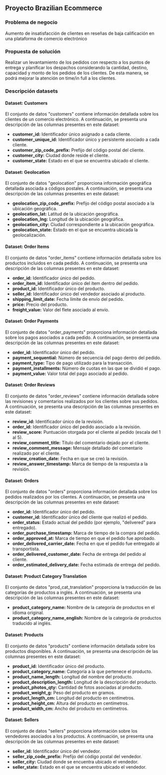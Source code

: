 ## Proyecto Brazilian Ecommerce

### Problema de negocio
Aumento de insatisfacción de clientes en reseñas de baja calificación en una plataforma de comercio electrónico

### Propuesta de solución
Realizar un levantamiento de los pedidos con respecto a los puntos de entrega y planificar los despachos considerando la cantidad, destino, capacidad y monto de los pedidos de los clientes. De esta manera, se podrá mejorar la atención on time/in full a los clientes.

### Descripción datasets

#### Dataset: Customers

El conjunto de datos "customers" contiene información detallada sobre los clientes de un comercio electrónico. A continuación, se presenta una descripción de las columnas presentes en este dataset:

- **customer_id:** Identificador único asignado a cada cliente.
- **customer_unique_id:** Identificador único y persistente asociado a cada cliente.
- **customer_zip_code_prefix:** Prefijo del código postal del cliente.
- **customer_city:** Ciudad donde reside el cliente.
- **customer_state:** Estado en el que se encuentra ubicado el cliente.

#### Dataset: Geolocation

El conjunto de datos "geolocation" proporciona información geográfica detallada asociada a códigos postales. A continuación, se presenta una descripción de las columnas presentes en este dataset:

- **geolocation_zip_code_prefix:** Prefijo del código postal asociado a la ubicación geográfica.
- **geolocation_lat:** Latitud de la ubicación geográfica.
- **geolocation_lng:** Longitud de la ubicación geográfica.
- **geolocation_city:** Ciudad correspondiente a la ubicación geográfica.
- **geolocation_state:** Estado en el que se encuentra ubicada la geolocalización.

#### Dataset: Order Items

El conjunto de datos "order_items" contiene información detallada sobre los productos incluidos en cada pedido. A continuación, se presenta una descripción de las columnas presentes en este dataset:

- **order_id:** Identificador único del pedido.
- **order_item_id:** Identificador único del ítem dentro del pedido.
- **product_id:** Identificador único del producto.
- **seller_id:** Identificador único del vendedor asociado al producto.
- **shipping_limit_date:** Fecha límite de envío del pedido.
- **price:** Precio del producto.
- **freight_value:** Valor del flete asociado al envío.

#### Dataset: Order Payments

El conjunto de datos "order_payments" proporciona información detallada sobre los pagos asociados a cada pedido. A continuación, se presenta una descripción de las columnas presentes en este dataset:

- **order_id:** Identificador único del pedido.
- **payment_sequential:** Número de secuencia del pago dentro del pedido.
- **payment_type:** Tipo de pago utilizado para la transacción.
- **payment_installments:** Número de cuotas en las que se dividió el pago.
- **payment_value:** Valor total del pago asociado al pedido.

#### Dataset: Order Reviews

El conjunto de datos "order_reviews" contiene información detallada sobre las revisiones y comentarios realizados por los clientes sobre sus pedidos. A continuación, se presenta una descripción de las columnas presentes en este dataset:

- **review_id:** Identificador único de la revisión.
- **order_id:** Identificador único del pedido asociado a la revisión.
- **review_score:** Puntuación otorgada por el cliente al pedido (escala del 1 al 5).
- **review_comment_title:** Título del comentario dejado por el cliente.
- **review_comment_message:** Mensaje detallado del comentario realizado por el cliente.
- **review_creation_date:** Fecha en que se creó la revisión.
- **review_answer_timestamp:** Marca de tiempo de la respuesta a la revisión.

#### Dataset: Orders

El conjunto de datos "orders" proporciona información detallada sobre los pedidos realizados por los clientes. A continuación, se presenta una descripción de las columnas presentes en este dataset:

- **order_id:** Identificador único del pedido.
- **customer_id:** Identificador único del cliente que realizó el pedido.
- **order_status:** Estado actual del pedido (por ejemplo, "delivered" para entregado).
- **order_purchase_timestamp:** Marca de tiempo de la compra del pedido.
- **order_approved_at:** Marca de tiempo en que el pedido fue aprobado.
- **order_delivered_carrier_date:** Fecha en que el pedido fue entregado al transportista.
- **order_delivered_customer_date:** Fecha de entrega del pedido al cliente.
- **order_estimated_delivery_date:** Fecha estimada de entrega del pedido.

#### Dataset: Product Category Translation

El conjunto de datos "prod_cat_translation" proporciona la traducción de las categorías de productos a inglés. A continuación, se presenta una descripción de las columnas presentes en este dataset:

- **product_category_name:** Nombre de la categoría de productos en el idioma original.
- **product_category_name_english:** Nombre de la categoría de productos traducido al inglés.

#### Dataset: Products

El conjunto de datos "products" contiene información detallada sobre los productos disponibles. A continuación, se presenta una descripción de las columnas presentes en este dataset:

- **product_id:** Identificador único del producto.
- **product_category_name:** Categoría a la que pertenece el producto.
- **product_name_length:** Longitud del nombre del producto.
- **product_description_length:** Longitud de la descripción del producto.
- **product_photos_qty:** Cantidad de fotos asociadas al producto.
- **product_weight_g:** Peso del producto en gramos.
- **product_length_cm:** Longitud del producto en centímetros.
- **product_height_cm:** Altura del producto en centímetros.
- **product_width_cm:** Ancho del producto en centímetros.

#### Dataset: Sellers

El conjunto de datos "sellers" proporciona información sobre los vendedores asociados a los productos. A continuación, se presenta una descripción de las columnas presentes en este dataset:

- **seller_id:** Identificador único del vendedor.
- **seller_zip_code_prefix:** Prefijo del código postal del vendedor.
- **seller_city:** Ciudad donde se encuentra ubicado el vendedor.
- **seller_state:** Estado en el que se encuentra ubicado el vendedor.
